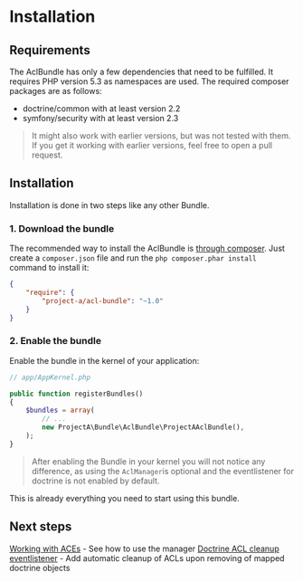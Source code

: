 # Installation

## Requirements

The AclBundle has only a few dependencies that need to be fulfilled. It requires PHP version 5.3 as namespaces are used.
The required composer packages are as follows:

* doctrine/common with at least version 2.2
* symfony/security with at least version 2.3

> It might also work with earlier versions, but was not tested with them. If you get it working with earlier versions, feel free to open a pull request.


## Installation

Installation is done in two steps like any other Bundle.

### 1. Download the bundle

The recommended way to install the AclBundle is [through composer][1]. Just create a `composer.json` file and run the `php composer.phar install` command to install it:

```json
{
    "require": {
        "project-a/acl-bundle": "~1.0"
    }
}
```

### 2. Enable the bundle

Enable the bundle in the kernel of your application:

```php
// app/AppKernel.php

public function registerBundles()
{
    $bundles = array(
        // ...
        new ProjectA\Bundle\AclBundle\ProjectAAclBundle(),
    );
}
```

> After enabling the Bundle in your kernel you will not notice any difference, as using the ```AclManager```is optional and the eventlistener for doctrine is not enabled by default.

This is already everything you need to start using this bundle.

## Next steps

[Working with ACEs](working_with_aces.md) - See how to use the manager
[Doctrine ACL cleanup eventlistener](doctrine_acl_cleanup_eventlistener.md) - Add automatic cleanup of ACLs upon removing of mapped doctrine objects

[1]: http://getcomposer.org

